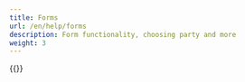 ```yaml
---
title: Forms
url: /en/help/forms
description: Form functionality, choosing party and more
weight: 3
---
```


{{<children description="true">}}